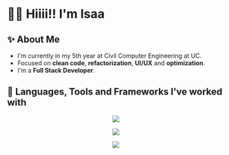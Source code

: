# 👋🏻 Hiiii!! I'm Isaa

## ✨ About Me

- I'm currently in my 5th year at Civil Computer Engineering at UC.
- Focused on **clean code**, **refactorization**, **UI/UX** and **optimization**.
- I'm a **Full Stack Developer**.

## 🔮 Languages, Tools and Frameworks I've worked with

<p align="center">
  <a href="https://skillicons.dev">
    <img src="https://skillicons.dev/icons?i=py,php,js,c,cs,ruby,html,css,r" />
  </a>
</p>

<p align="center">
  <a href="https://skillicons.dev">
    <img src="https://go-skill-icons.vercel.app/api/icons?i=jquery,rails,fastapi,scss,bootstrap,react,vite,express,nextjs,sklearn,qt,tensorflow,d3" />
  </a>
</p>

<p align="center">
  <a href="https://skillicons.dev">
    <img src="https://go-skill-icons.vercel.app/api/icons?i=aws,github,git,nodejs,npm,yarn,mysql,postgres,ubuntu,docker,nginx,dotnet" />
  </a>
</p>

